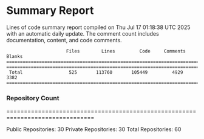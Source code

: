 # Summary Report
Lines of code summary report compiled on Thu Jul 17 01:18:38 UTC 2025 with an automatic daily update. The comment count includes documentation, content, and code comments.
```
                      Files        Lines         Code     Comments       Blanks
===============================================================================
===============================================================================
 Total                 525       113760       105449         4929         3382
===============================================================================
```

### Repository Count
===============================================================================

Public Repositories: 30
Private Repositories: 30
Total Repositories: 60

